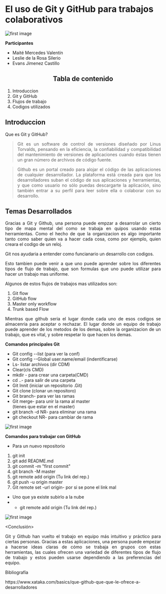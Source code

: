 # El uso de Git y GitHub para trabajos colaborativos

![first image](https://joshcannons.com/img/logo/logo-github.jpg "Git y GitHub")

**Participantes**

- Maité Mercedes Valentín
- Leslie de la Rosa Silerio
- Evans Jimenez Castillo

<H2 align="center"><b>Tabla de contenido</b></H2>

1. Introduccion
2. Git y GitHub
3. Flujos de trabajo
4. Codigos utilizados

<Introduccion>

## **Introduccion**
Que es Git y GitHub?
><p style="text-align: justify">Git es un software de control de versiones diseñado por Linus Torvalds, pensando en la eficiencia, la confiabilidad y compatibilidad del mantenimiento de versiones de aplicaciones cuando éstas tienen un gran número de archivos de código fuente.</p>

><p style="text-align: justify"> Github es un portal creado para alojar el código de las aplicaciones de cualquier desarrollador. La plataforma está creada para que los desarrolladores suban el código de sus aplicaciones y herramientas, y que como usuario no sólo puedas descargarte la aplicación, sino también entrar a su perfil para leer sobre ella o colaborar con su desarrollo.</p>

<Temas-Desarollados-Text-Puede-Que-se-arregle>

## **Temas Desarrollados**

<p style="text-align: justify">Gracias a Git y Github, una persona puede empzar a desarrolar un cierto tipo de mapa mental del como se trabaja en quipos usando estas herramientas. Como el hecho de que la organizacion es algo importante tanto como saber quien va a hacer cada cosa, como por ejemplo, quien creara el codigo de un reloj.</p>
<p style="text-align: justify">Git nos ayudaria a entender como funcianario un desarrollo con codigos.</p>
<p style="text-align: justify">Esto tambien puede venir a que uno puede aprender sobre los diferentes tipos de flujo de trabajo, que son formulas que uno puede utilizar para hacer un trabajo mas uniforme.<p>Algunos de estos flujos de trabajos mas utilizados son:<br> 

1. Git flow
2. GitHub flow
3. Master only workflow
4. Trunk based Flow
<p style="text-align: justify">Mientras que github seria el lugar donde cada uno de esos codigos se almacenria para aceptar o rechazar. El lugar donde un equipo de trabajo puede aprender de los metodos de los demas, sobre la organizacion de un trabajo, que es vital, y sobre respetar lo que hacen los demas.

</p>

**Comandos principales Git**
- Git config --list (para ver la conf)<br>
- Git config --Global user.name/email (indentificarse)<br>
- Ls- listar archivos (dir CDM)<br>
- Clear(cls CMD)<br>
- mkdir - para crear una carpeta(CMD)<br>
- cd ..- para salir de una carpeta<br>
- Git Innit (iniciar un repositorio .Git)<br>
- Git clone (clonar un repositoro)<br>
- Git branch- para ver las ramas<br>
- Git merge- para unir la rama al master <br>(tienes que estar en el master)
- git  branch -d NR- para eliminar una rama<br>
- git checkout NR- para cambiar de rama

![first image](https://edteam-media.s3.amazonaws.com/community/original/fc43b465-dbfb-465e-9705-b38d230452fc.jpg "Git Basico")

**Comandos para trabajar con GitHub**

 - Para un nuevo repositorio<br>
 1. git init<br>
2. git add README.md<br>
3. git commit -m "first commit"<br>
4.  git branch -M master<br>
5. git remote add origin (Tu link del rep.)<br>
6. git push -u origin master<br>
7. Git remote set -url origin- por si se pone el link mal<br>

- Uno que ya existe subirlo a la nube<br>
- - git remote add origin (Tu link del rep.)<br>

![first image](https://i.pinimg.com/originals/e5/5b/5f/e55b5febbeb023f3cea15ce4e015f8c0.jpg "Github comandos")

<P>

<Conclusión>

<p style="text-align: justify">Git y Github han vuelto el trabajo en equipo más intuitivo y práctico para ciertas personas. Gracias a estas aplicaciones, una persona puede empezar a hacerse ideas claras de cómo se trabaja en grupos con estas herramientas, las cuales ofrecen una variedad de diferentes tipos de flujo de trabajo y estos pueden usarse dependiendo a las preferencias del equipo.</p>

 Bibliografía

<p style="text-align: justify">https://www.xataka.com/basics/que-github-que-que-le-ofrece-a-desarrolladores</p>
